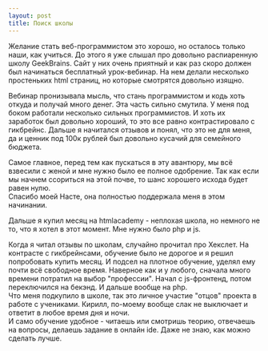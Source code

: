 ```yaml
---
layout: post
title: Поиск школы
---
```


Желание стать веб-программистом это хорошо, но осталось только наши, как учиться. До этого я уже слышал про довольно распиаренную школу GeekBrains. Сайт у них очень приятный и как раз скоро должен был начинаться бесплатный урок-вебинар. На нем делали несколько простеньких html страниц, но которые смотрятся довольно изящно. 

Вебинар пронизывала мысль, что стань программистом и кодь хоть откуда и получай много денег. Эта часть сильно смутила. У меня под боком работали несколько сильных программистов. И хоть их заработок был довольно хороший, то это все равно контрастировало с гикбрейнс. Дальше я начитался отзывов и понял, что это не для меня, да и ценник под 100к рублей был довольно кусачий для семейного бюджета.

Самое главное, перед тем как пускаться в эту авантюру, мы всё взвесили с женой и мне нужно было ее полное одобрение. Так как если мы начнем ссориться на этой почве, то шанс хорошего исхода будет равен нулю.  
Спасибо моей Насте, она полностью поддержала меня в этом начинании.

Дальше я купил месяц на htmlacademy - неплохая школа, но немного не то, что я хотел в этот момент. Мне нужно было php и js.

Когда я читал отзывы по школам, случайно прочитал про Хекслет. На контрасте с гикбрейнсами, обучение было не дорогое и я решил попробовать купить месяц. И подсел на плотное обучение, уделял ему почти всё свободное время. Наверное как и у любого, сначала много времени потратил на выбор "профессии". Начал с js-фронтенд, потом переключился на бекэнд. И дальше вообще на php.  
Что меня подкупило в школе, так это личное участие "отцов" проекта в работе с учениками. Кирилл, по-моему вообще слак не выключает и ответит в любое время дня и ночи.  
И само обучение удобное - читаешь или смотришь теорию, отвечаешь на вопросы, делаешь задание в онлайн ide. Даже не знаю, как можно сделать лучше.